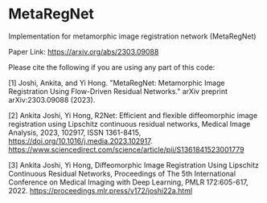 # MetaRegNet
Implementation for metamorphic image registration network (MetaRegNet)

Paper Link: https://arxiv.org/abs/2303.09088

Please cite the following if you are using any part of this code:



[1] Joshi, Ankita, and Yi Hong. "MetaRegNet: Metamorphic Image Registration Using Flow-Driven Residual Networks." arXiv preprint arXiv:2303.09088 (2023).

[2] Ankita Joshi, Yi Hong, R2Net: Efficient and flexible diffeomorphic image registration using Lipschitz continuous residual networks,
Medical Image Analysis, 2023, 102917, ISSN 1361-8415, https://doi.org/10.1016/j.media.2023.102917. https://www.sciencedirect.com/science/article/pii/S1361841523001779

[3] Ankita Joshi, Yi Hong, Diffeomorphic Image Registration Using Lipschitz Continuous Residual Networks,
Proceedings of The 5th International Conference on Medical Imaging with Deep Learning, PMLR 172:605-617, 2022. https://proceedings.mlr.press/v172/joshi22a.html

